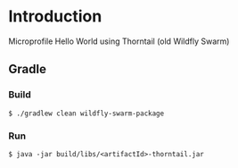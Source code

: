 # Introduction
Microprofile Hello World using Thorntail (old Wildfly Swarm)

## Gradle

### Build
```
$ ./gradlew clean wildfly-swarm-package
```

### Run
```
$ java -jar build/libs/<artifactId>-thorntail.jar
```